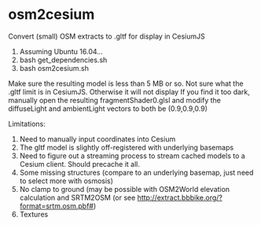 # osm2cesium
Convert (small) OSM extracts to .gltf for display in CesiumJS

1. Assuming Ubuntu 16.04...
2. bash get_dependencies.sh
3. bash osm2cesium.sh

Make sure the resulting model is less than 5 MB or so. Not sure what the .gltf limit is in CesiumJS. Otherwise it will not display
If you find it too dark, manually open the resulting fragmentShader0.glsl and modify the diffuseLight and ambientLight vectors to both be (0.9,0.9,0.9)



Limitations:

1. Need to manually input coordinates into Cesium
2. The gltf model is slightly off-registered with underlying basemaps
3. Need to figure out a streaming process to stream cached models to a Cesium client. Should precache it all.
4. Some missing structures (compare to an underlying basemap, just need to select more with osmosis)
5. No clamp to ground (may be possible with OSM2World elevation calculation and SRTM2OSM (or see http://extract.bbbike.org/?format=srtm.osm.pbf#)
6. Textures
